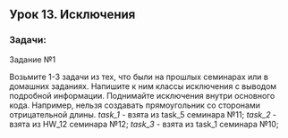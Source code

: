 ## Урок 13. Исключения

### Задачи:

Задание №1

Возьмите 1-3 задачи из тех, что были на прошлых
семинарах или в домашних заданиях. Напишите к ним
классы исключения с выводом подробной информации.
Поднимайте исключения внутри основного кода. Например,
нельзя создавать прямоугольник со сторонами
отрицательной длины.
_task_1_ - взята из task_5 семинара №11;
_task_2_ - взята из HW_12 семинара №12;
_task_3_ - взята из task_1 семинара №10;


